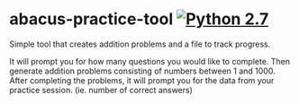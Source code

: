 # abacus-practice-tool [![Python 2.7](https://img.shields.io/badge/python-2.7-blue.svg)](https://www.python.org/downloads/release/python-270/)

Simple tool that creates addition problems and a file to track progress.

It will prompt you for how many questions you would like to complete.
Then generate addition problems consisting of numbers between 1 and 1000. 
After completing the problems, it will prompt you for the data from your practice session. (ie. number of correct answers)
